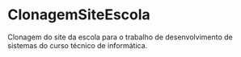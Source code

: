 # ClonagemSiteEscola
 Clonagem do site da escola para o trabalho de desenvolvimento de sistemas do curso técnico de informática.
